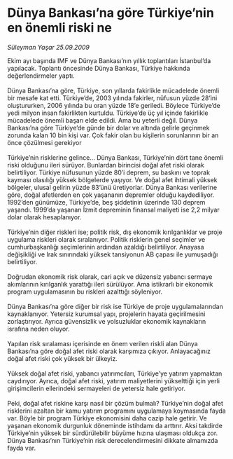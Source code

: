 # Dünya Bankası’na göre Türkiye’nin en önemli riski ne

*Süleyman Yaşar 25.09.2009*

<div class="taraf_structure_2col_1zq">
<div class="margen_n">



 <p>Ekim ayı başında IMF ve Dünya Bankası’nın yıllık toplantıları İstanbul’da yapılacak. Toplantı öncesinde Dünya Bankası, Türkiye hakkında değerlendirmeler yaptı. <br/><br/>Dünya Bankası’na göre, Türkiye, son yıllarda fakirlikle mücadelede önemli bir mesafe kat etti. Türkiye’de, 2003 yılında fakirler, nüfusun yüzde 28’ini oluştururken, 2006 yılında bu oran yüzde 18’e geriledi. Böylece Türkiye’de yedi milyon insan fakirlikten kurtuldu. Türkiye’de üç yıl içinde fakirlikle mücadelede önemli başarı elde edildi. Ama bu yeterli değil. Dünya Bankası’na göre Türkiye’de günde bir dolar ve altında gelirle geçinmek zorunda kalan 10 bin kişi var. Çok fakir olan bu kişilerin sorunlarının bir an önce çözülmesi gerekiyor <br/><br/>Türkiye’nin risklerine gelince... Dünya Bankası, Türkiye’nin dört tane önemli riski olduğunu ileri sürüyor. Bunlardan birincisi doğal afet riski olarak belirtiliyor. Türkiye nüfusunun yüzde 80’i deprem, su baskını ve toprak kayması olasılığı yüksek bölgelerde yaşıyor. Ve doğal afet ihtimali yüksek bölgeler, ulusal gelirin yüzde 83’ünü üretiyorlar. Dünya Bankası verilerine göre, doğal afetlerden en çok yaşananın depremler olduğu kaydediliyor. 1992’den günümüze, Türkiye’de, beş şiddetinin üzerinde 130 deprem yaşandı. 1999’da yaşanan İzmit depreminin finansal maliyeti ise 2,2 milyar dolar olarak hesaplanıyor. <br/><br/>Türkiye’nin diğer riskleri ise; politik risk, dış ekonomik kırılganlıklar ve proje uygulama riskleri olarak sıralanıyor. Politik risklerin genel seçimler ve cumhurbaşkanlığı seçimlerinin ardından azaldığı belirtiliyor. Anayasa değişikliği ve Irak sınırındaki yüksek tansiyonun AB çapası ile yumuşadığı belirtiliyor. <br/><br/>Doğrudan ekonomik risk olarak, cari açık ve düzensiz yabancı sermaye akımlarının kırılganlık yarattığı ileri sürülüyor. Ama istikrarlı bir ekonomik program uygulamasının bu riskleri azalttığı söyleniyor. <br/><br/>Dünya Bankası’na göre diğer bir risk ise Türkiye de proje uygulamalarından kaynaklanıyor. Yetersiz kurumsal yapı, projelerin hayata geçirilmesini zorlaştırıyor. Ayrıca güvensizlik ve yolsuzluklar ekonomik kaynakların israfına neden oluyor. <br/><br/>Yapılan risk sıralaması içerisinde en önem verilen riskli alan Dünya Bankası’na göre doğal afet riski olarak karşımıza çıkıyor. Anlayacağınız doğal afet riski çok yüksek bir ülkeyiz. <br/><br/>Yüksek doğal afet riski, yabancı yatırımcıları, Türkiye’ye yatırım yapmaktan caydırıyor. Ayrıca, doğal afet riski, yatırım maliyetlerini yükselttiği için yerli girişimcilerin ellerindeki sermayeleri de yetersiz hale getiriyor. <br/><br/>Peki, doğal afet riskine karşı nasıl bir çözüm bulmalı? Türkiye’nin doğal afet risklerini azaltan bir kamu yatırım programını uygulamaya koymasında fayda var. Böyle bir program Türkiye ekonomisini daha cazip hale getirir. Ve yaşanan ekonomik durgunluk döneminde istihdamı da arttırır. Aksi takdirde Türkiye’nin yüksek bir sürdürülebilir büyüme hızına ulaşması oldukça zor. Dünya Bankası’nın Türkiye’nin risk derecelendirmesini dikkate almamızda fayda var.</p>
<br/>
<br/>
<br/>



<br/>


<div id="taraf_not">
</div>

</div>


</div>

